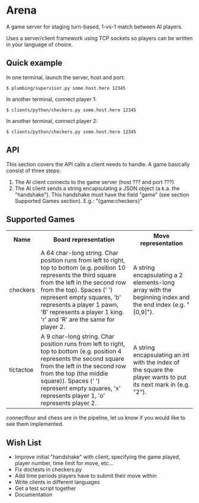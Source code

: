 # Arena

A game server for staging turn-based, 1-vs-1 match between AI players.

Uses a server/client framework using TCP sockets so players can be written in your language of choice.

## Quick example

In one terminal, launch the server, host and port:

`$ plumbing/supervisor.py some.host.here 12345`

In another terminal, connect player 1:

`$ clients/python/checkers.py some.host.here 12345`

In another terminal, connect player 2:

`$ clients/python/checkers.py some.host.here 12345`

## API

This section covers the API calls a client needs to handle. A game basically consist of three steps:

1. The AI client connects to the game server (host ??? and port ???)
2. The AI client sends a string encapsulating a JSON object (a.k.a. the "handshake"). This handshake must have the field "game" (see section Supported Games section). E.g.: "{game:checkers}" 

## Supported Games

<table>
  <tr>
    <th>Name</th><th>Board representation</th><th>Move representation</th>
  </tr>
  <tr>
    <td>checkers</td>
    <td>A 64 char-long string. Char position runs from left to right, top to bottom (e.g. position 10 represents the third square from the left in the second row from the top). Spaces (' ') represent empty squares, 'b' represents a player 1 pawn, 'B' represents a player 1 king. 'r' and 'R' are the same for player 2.</td>
    <td>A string encapsulating a 2 elements-long array with the beginning index and the end index (e.g. "[0,9]").</td>
  </tr>
  <tr>
    <td>tictactoe</td>
    <td>A 9 char-long string. Char position runs from left to right, top to bottom (e.g. position 4 represents the second square from the left in the second row from the top (the middle square)). Spaces (' ') represent empty squares, 'x' represents player 1, 'o' represents player 2.</td>
    <td>A string encapsulating an int with the index of the square the player wants to put its next mark in (e.g. "2").</td>
  </tr>
</table>

connectfour and chess are in the pipeline, let us know if you would like to see them implemented.

## Wish List
* Improve initial "handshake" with client, specifying the game played, player number, time limit for move, etc...
* Fix doctests in checkers.py
* Add time periods players have to submit their move within
* Write clients in different languages
* Get a test script together
* Documentation
